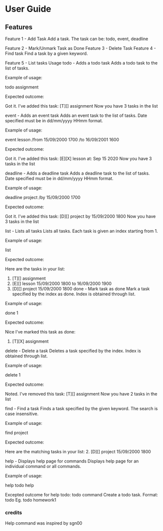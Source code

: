 # User Guide

## Features 
Feature 1 - Add Task
Add a task.
The task can be: todo, event, deadline

Feature 2 - Mark/Unmark Task as Done
Feature 3 - Delete Task
Feature 4 - Find task
Find a task by a given keyword.

Feature 5 - List tasks
Usage
todo - Adds a todo task
Adds a todo task to the list of tasks.

Example of usage:

todo assignment

Expected outcome:

Got it. I've added this task:
[T][] assignment
 Now you have 3 tasks in the list

event - Adds an event task
Adds an event task to the list of tasks. Date specified must be in dd/mm/yyyy HHmm format.

Example of usage:

event lesson /from 15/09/2000 1700 /to 16/09/2001 1600

Expected outcome:

Got it. I've added this task:
[E][X] lesson at: Sep 15 2020
 Now you have 3 tasks in the list

deadline - Adds a deadline task
Adds a deadline task to the list of tasks. Date specified must be in dd/mm/yyyy HHmm format.

Example of usage:

deadline project /by 15/09/2000 1700

Expected outcome:

Got it. I've added this task:
[D][] project by 15/09/2000 1800
 Now you have 3 tasks in the list

list - Lists all tasks
Lists all tasks. Each task is given an index starting from 1.

Example of usage:

list

Expected outcome:

Here are the tasks in your list:
1. [T][] assignment
2. [E][] lesson 15/09/2000 1800 to 16/09/2000 1900
3. [D][] project 15/09/2000 1800
done - Mark task as done
Mark a task specified by the index as done. Index is obtained through list.

Example of usage:

done 1

Expected outcome:

Nice I've marked this task as done:
1. [T][X] assignment

delete - Delete a task
Deletes a task specified by the index. Index is obtained through list.

Example of usage:

delete 1

Expected outcome:

Noted. I've removed this task:
[T][] assignment
Now you have 2 tasks in the list

find - Find a task
Finds a task specified by the given keyword. The search is case insensitive.

Example of usage:

find project

Expected outcome:

Here are the matching tasks in your list:
2. [D][] project 15/09/2000 1800

help - Displays help page for commands
Displays help page for an individual command or all commands.

Example of usage:

help todo
help

Excepted outcome for help todo:
todo command
    Create a todo task.
    Format: todo <task name>
    Eg. todo homework1
    
### credits
Help command was inspired by sgn00
